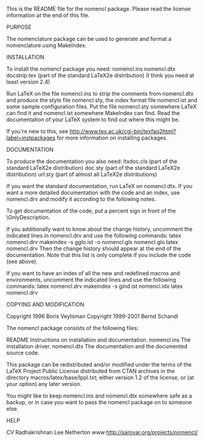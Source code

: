 This is the README file for the nomencl package. Please read the
license information at the end of this file.


PURPOSE

The nomenclature package can be used to generate and format a
nomenclature using MakeIndex.


INSTALLATION

To install the nomencl package you need:
  nomencl.ins
  nomencl.dtx
  docstrip.tex (part of the standard LaTeX2e distribution)
               (I think you need at least version 2.4)

Run LaTeX on the file nomencl.ins to strip the comments from nomencl.dtx and 
produce the style file nomencl.sty, the index format file nomencl.ist and some
sample configuration files. Put the file nomencl.sty somewhere LaTeX can find 
it and nomencl.ist somewhere MakeIndex can find. Read the documentation of 
your LaTeX system to find out where this might be. 

If you're new to this, see
http://www.tex.ac.uk/cgi-bin/texfaq2html?label=instpackages for more
information on installing packages.


DOCUMENTATION

To produce the documentation you also need:
  ltxdoc.cls (part of the standard LaTeX2e distribution)
  doc.sty (part of the standard LaTeX2e distribution)
  url.sty (part of almost all LaTeX2e distributions)

If you want the standard documentation, run LaTeX on nomencl.dtx.
If you want a more detailed documentation with the code and an index,
use nomencl.drv and modify it according to the following notes.

To get documentation of the code, put a percent sign in front of the
\OnlyDescription.

If you additionally want to know about the change history, uncomment the
indicated lines in nomencl.drv and use the following commands:
    latex nomencl.drv
    makeindex -s gglo.ist -o nomencl.gls nomencl.glo
    latex nomencl.drv
Then the change history should appear at the end of the documentation.
Note that this list is only complete if you include the code (see above).

If you want to have an index of all the new and redefined macros and
environments, uncomment the indicated lines and use the following 
commands:
    latex nomencl.drv
    makeindex -s gind.ist nomencl.idx
    latex nomencl.drv


COPYING AND MODIFICATION

Copyright 1996 Boris Veytsman
Copyright 1999-2001 Bernd Schandl

The nomencl package consists of the following files:

  README       Instructions on installation and documentation.
  nomencl.ins  The installation driver.
  nomencl.dtx  The documentation and the documented source code.

This package can be redistributed and/or modified under the terms
of the LaTeX Project Public License distributed from CTAN
archives in the directory macros/latex/base/lppl.txt; either
version 1.2 of the license, or (at your option) any later version.

You might like to keep nomencl.ins and nomencl.dtx somewhere safe as a 
backup, or in case you want to pass the nomencl package on to someone 
else.


HELP

CV Radhakrishnan
Lee Netherton
www   http://sarovar.org/projects/nomencl/

